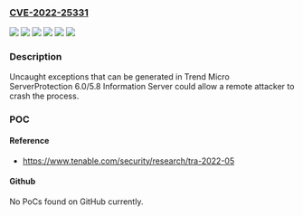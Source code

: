 ### [CVE-2022-25331](https://cve.mitre.org/cgi-bin/cvename.cgi?name=CVE-2022-25331)
![](https://img.shields.io/static/v1?label=Product&message=Trend%20Micro%20ServerProtect%20for%20EMC%20Celerra&color=blue)
![](https://img.shields.io/static/v1?label=Product&message=Trend%20Micro%20ServerProtect%20for%20Microsoft%20Windows%20%2F%20Novell%20NetWare&color=blue)
![](https://img.shields.io/static/v1?label=Product&message=Trend%20Micro%20ServerProtect%20for%20Network%20Appliance%20Filers&color=blue)
![](https://img.shields.io/static/v1?label=Product&message=Trend%20Micro%20ServerProtect%20for%20Storage&color=blue)
![](https://img.shields.io/static/v1?label=Version&message=n%2Fa&color=blue)
![](https://img.shields.io/static/v1?label=Vulnerability&message=Command%20DoS&color=brighgreen)

### Description

Uncaught exceptions that can be generated in Trend Micro ServerProtection 6.0/5.8 Information Server could allow a remote attacker to crash the process.

### POC

#### Reference
- https://www.tenable.com/security/research/tra-2022-05

#### Github
No PoCs found on GitHub currently.

